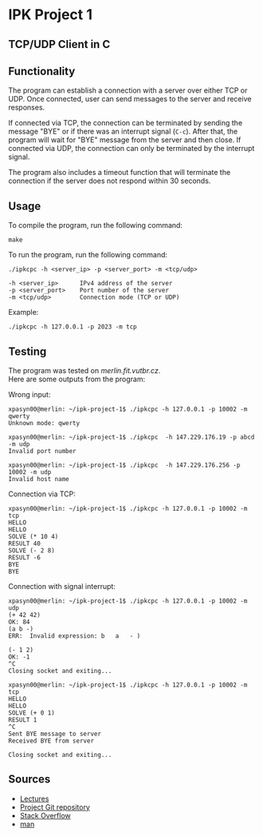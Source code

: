 # IPK Project 1

## TCP/UDP Client in C

## Functionality

The program can establish a connection with a server over either TCP or UDP. Once connected, user can send messages to
the server and receive responses.

If connected via TCP, the connection can be terminated by sending the message "BYE" or if
there was an interrupt signal (<code>C-c</code>). After that, the program will wait for "BYE" message from the server
and then close.
If connected via UDP, the connection can only be terminated by the interrupt signal.

The program also includes a timeout function that will terminate the connection if the server does not respond within 30
seconds.

## Usage

To compile the program, run the following command:

    make

To run the program, run the following command:

    ./ipkcpc -h <server_ip> -p <server_port> -m <tcp/udp>

    -h <server_ip>      IPv4 address of the server
    -p <server_port>    Port number of the server
    -m <tcp/udp>        Connection mode (TCP or UDP)

Example:

    ./ipkcpc -h 127.0.0.1 -p 2023 -m tcp

## Testing

The program was tested on _merlin.fit.vutbr.cz_. <br>
Here are some outputs from the program:

Wrong input:

    xpasyn00@merlin: ~/ipk-project-1$ ./ipkcpc -h 127.0.0.1 -p 10002 -m qwerty
    Unknown mode: qwerty

    xpasyn00@merlin: ~/ipk-project-1$ ./ipkcpc  -h 147.229.176.19 -p abcd -m udp
    Invalid port number

    xpasyn00@merlin: ~/ipk-project-1$ ./ipkcpc  -h 147.229.176.256 -p 10002 -m udp
    Invalid host name


Connection via TCP:

    xpasyn00@merlin: ~/ipk-project-1$ ./ipkcpc -h 127.0.0.1 -p 10002 -m tcp
    HELLO
    HELLO
    SOLVE (* 10 4)
    RESULT 40
    SOLVE (- 2 8)
    RESULT -6
    BYE
    BYE

Connection with signal interrupt:
    
    xpasyn00@merlin: ~/ipk-project-1$ ./ipkcpc -h 127.0.0.1 -p 10002 -m udp
    (+ 42 42)
    OK: 84
    (a b -)
    ERR:  Invalid expression: b   a   - )
    
    (- 1 2)
    OK: -1
    ^C
    Closing socket and exiting...

    xpasyn00@merlin: ~/ipk-project-1$ ./ipkcpc -h 127.0.0.1 -p 10002 -m tcp
    HELLO
    HELLO
    SOLVE (+ 0 1)
    RESULT 1
    ^C
    Sent BYE message to server
    Received BYE from server
    
    Closing socket and exiting...


## Sources
- [Lectures](https://moodle.vut.cz/mod/folder/view.php?id=289124)
- [Project Git repository](https://git.fit.vutbr.cz/NESFIT/IPK-Projekty/src/branch/master/Stubs)
- [Stack Overflow](https://stackoverflow.com/)
- [man](https://linux.die.net/man/)
